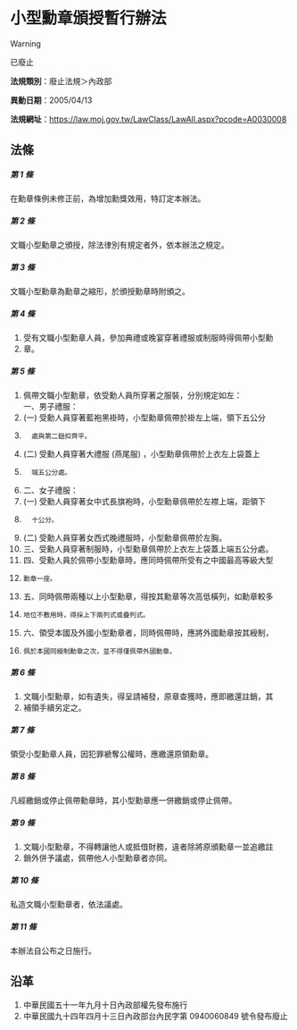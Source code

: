 # 小型勳章頒授暫行辦法


> [!WARNING]
> 已廢止


**法規類別**：廢止法規＞內政部

**異動日期**：2005/04/13  

**法規網址**：https://law.moj.gov.tw/LawClass/LawAll.aspx?pcode=A0030008



## 法條
##### 第 1 條
在勳章條例未修正前，為增加勳獎效用，特訂定本辦法。

##### 第 2 條
文職小型勳章之頒授，除法律別有規定者外，依本辦法之規定。

##### 第 3 條
文職小型勳章為勳章之縮形，於頒授勳章時附頒之。

##### 第 4 條
1. 受有文職小型勳章人員，參加典禮或晚宴穿著禮服或制服時得佩帶小型勳
1. 章。

##### 第 5 條
1. 佩帶文職小型勳章，依受勳人員所穿著之服裝，分別規定如左：  
一、男子禮服：
1.  (一) 受勳人員穿著藍袍黑褂時，小型勳章佩帶於褂左上端，領下五公分
1.       處與第二鈕扣齊平。
1.  (二) 受勳人員穿著大禮服 (燕尾服) ，小型勳章佩帶於上衣左上袋蓋上
1.       端五公分處。
1. 二、女子禮服：
1.  (一) 受勳人員穿著女中式長旗袍時，小型勳章佩帶於左襟上端，距領下
1.       十公分。
1.  (二) 受勳人員穿著女西式晚禮服時，小型勳章佩帶於左胸。
1. 三、受勳人員穿著制服時，小型勳章佩帶於上衣左上袋蓋上端五公分處。
1. 四、受勳人員於佩帶小型勳章時，應同時佩帶所受有之中國最高等級大型
1.     勳章一座。
1. 五、同時佩帶兩種以上小型勳章，得按其勳章等次高低橫列，如勳章較多
1.     地位不敷用時，得採上下兩列式或疊列式。
1. 六、領受本國及外國小型勳章者，同時佩帶時，應將外國勳章按其綬制，
1.     佩於本國同綬制勳章之次，並不得僅佩帶外國勳章。

##### 第 6 條
1. 文職小型勳章，如有遺失，得呈請補發，原章查獲時，應即繳還註銷，其
1. 補領手續另定之。

##### 第 7 條
領受小型勳章人員，因犯罪褫奪公權時，應繳還原領勳章。

##### 第 8 條
凡經繳銷或停止佩帶勳章時，其小型勳章應一併繳銷或停止佩帶。

##### 第 9 條
1. 文職小型勳章，不得轉讓他人或抵借財務，違者除將原頒勳章一並追繳註
1. 銷外併予議處，佩帶他人小型勳章者亦同。

##### 第 10 條
私造文職小型勳章者，依法議處。

##### 第 11 條
本辦法自公布之日施行。

## 沿革
1. 中華民國五十一年九月十日內政部權先發布施行
1. 中華民國九十四年四月十三日內政部台內民字第 0940060849 號令發布廢止
